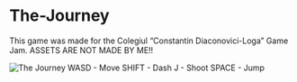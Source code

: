 # The-Journey
This game was made for the Colegiul “Constantin Diaconovici-Loga” Game Jam. ASSETS ARE NOT MADE BY ME!!

![The Journey](https://github.com/user-attachments/assets/35e700bc-53ed-40b8-890c-ebdc1e81d199)
WASD - Move
SHIFT - Dash
J - Shoot
SPACE - Jump
